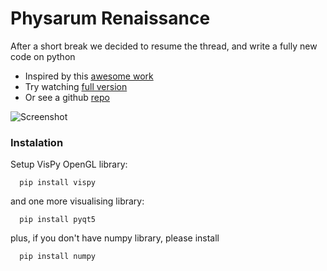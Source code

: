# Physarum Renaissance
After a short break we decided to resume the thread, and write a fully new code on python
* Inspired by this [awesome work](https://www.sagejenson.com/physarum) 
* Try watching [full version](http://eprints.uwe.ac.uk/15260/1/artl.2010.16.2.pdf) 
* Or see a github [repo](https://github.com/nicoptere/physarum) 

![Screenshot](file-353.png)

### Instalation
Setup VisPy OpenGL library:
```
  pip install vispy
```
and one more visualising library:
```
  pip install pyqt5
```
plus, if you don't have numpy library, please install
```
  pip install numpy
```
